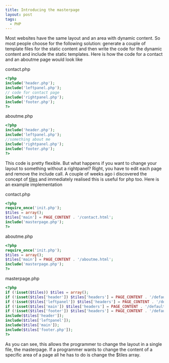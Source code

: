 ```yaml
---
title: Introducing the masterpage
layout: post
tags:
  - PHP
---
```

Most websites have the same layout and an area with dynamic content. So most people choose for the following solution: generate a couple of template files for the static content and then write the code for the dynamic content and include the static templates. Here is how the code for a contact and an aboutme page would look like

contact.php
```php
<?php
include('header.php');
include('leftpanel.php');
// code for contact page
include('rightpanel.php');
include('footer.php');
?>
``` 

aboutme.php
```php
<?php
include('header.php');
include('leftpanel.php');
//something about me
include('rightpanel.php');
include('footer.php');
?>
``` 

This code is pretty flexible. But what happens if you want to change your layout to something without a rightpanel? Right, you have to edit each page and remove the include call. A couple of weeks ago i discovered the concept of [tiles](http://www.lifl.fr/~dumoulin/tiles/) and immediately realised this is useful for php too. Here is an example implementation

contact.php
```php
<?php
require_once('init.php');
$tiles = array();
$tiles['main'] = PAGE_CONTENT . '/contact.html';
include('masterpage.php');
?>
``` 

aboutme.php
```php
<?php
require_once('init.php');
$tiles = array();
$tiles['main'] = PAGE_CONTENT . '/aboutme.html';
include('masterpage.php');
?>
``` 

masterpage.php
```php
<?php
if (!isset($tiles)) $tiles = array();
if (!isset($tiles['header']) $tiles['headers'] = PAGE_CONTENT . '/default-header.html';
if (!isset($tiles['leftpanel']) $tiles['headers'] = PAGE_CONTENT . '/default-leftpanel.html';
if (!isset($tiles['main']) $tiles['headers'] = PAGE_CONTENT . '/default-main.html';
if (!isset($tiles['footer']) $tiles['headers'] = PAGE_CONTENT . '/default-footer.html';
include($tiles['header']);
include($tiles['leftpanel']);
include($tiles['main']);
include($tiles['footer.php']);
?>
``` 

As you can see, this allows the programmer to change the layout in a single file, the masterpage. If a programmer wants to change the content of a specific area of a page all he has to do is change the $tiles array.
